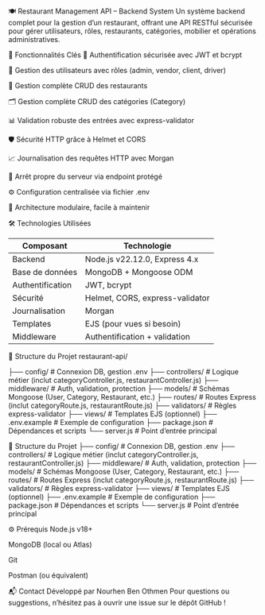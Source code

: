 🍽️ Restaurant Management API – Backend System
Un système backend complet pour la gestion d’un restaurant, offrant une API RESTful sécurisée pour gérer utilisateurs, rôles, restaurants, catégories, mobilier et opérations administratives.

🚀 Fonctionnalités Clés
🔐 Authentification sécurisée avec JWT et bcrypt

👥 Gestion des utilisateurs avec rôles (admin, vendor, client, driver)

🍴 Gestion complète CRUD des restaurants

🗂️ Gestion complète CRUD des catégories (Category)

📊 Validation robuste des entrées avec express-validator

🛡️ Sécurité HTTP grâce à Helmet et CORS

📈 Journalisation des requêtes HTTP avec Morgan

🛌 Arrêt propre du serveur via endpoint protégé

⚙️ Configuration centralisée via fichier .env

🧹 Architecture modulaire, facile à maintenir

🛠️ Technologies Utilisées

| Composant        | Technologie                     |
| ---------------- | ------------------------------- |
| Backend          | Node.js v22.12.0, Express 4.x   |
| Base de données  | MongoDB + Mongoose ODM          |
| Authentification | JWT, bcrypt                     |
| Sécurité         | Helmet, CORS, express-validator |
| Journalisation   | Morgan                          |
| Templates        | EJS (pour vues si besoin)       |
| Middleware       | Authentification + validation   |

📁 Structure du Projet restaurant-api/

├── config/              # Connexion DB, gestion .env
├── controllers/         # Logique métier (inclut categoryController.js, restaurantController.js)
├── middleware/          # Auth, validation, protection
├── models/              # Schémas Mongoose (User, Category, Restaurant, etc.)
├── routes/              # Routes Express (inclut categoryRoute.js, restaurantRoute.js)
├── validators/          # Règles express-validator
├── views/               # Templates EJS (optionnel)
├── .env.example         # Exemple de configuration
├── package.json         # Dépendances et scripts
└── server.js            # Point d’entrée principal

📁 Structure du Projet 
├── config/              # Connexion DB, gestion .env
├── controllers/         # Logique métier (inclut categoryController.js, restaurantController.js)
├── middleware/          # Auth, validation, protection
├── models/              # Schémas Mongoose (User, Category, Restaurant, etc.)
├── routes/              # Routes Express (inclut categoryRoute.js, restaurantRoute.js)
├── validators/          # Règles express-validator
├── views/               # Templates EJS (optionnel)
├── .env.example         # Exemple de configuration
├── package.json         # Dépendances et scripts
└── server.js            # Point d’entrée principal

⚙️ Prérequis
Node.js v18+

MongoDB (local ou Atlas)

Git

Postman (ou équivalent)


📬 Contact
Développé par Nourhen Ben Othmen
Pour questions ou suggestions, n’hésitez pas à ouvrir une issue sur le dépôt GitHub !

